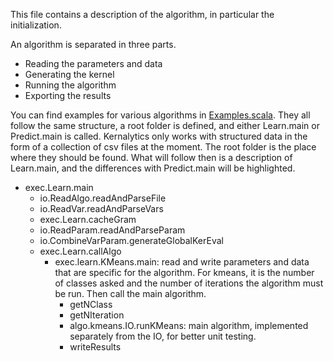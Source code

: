 This file contains a description of the algorithm, in particular the initialization.

An algorithm is separated in three parts.
- Reading the parameters and data
- Generating the kernel
- Running the algorithm
- Exporting the results

You can find examples for various algorithms in [Examples.scala](./kernalytics/src/main/scala/exec/Examples.scala). They all follow the same structure, a root folder is defined, and either Learn.main or Predict.main is called. Kernalytics only works with structured data in the form of a collection of csv files at the moment. The root folder is the place where they should be found. What will follow then is a description of Learn.main, and the differences with Predict.main will be highlighted.

- exec.Learn.main
    - io.ReadAlgo.readAndParseFile
    - io.ReadVar.readAndParseVars
    - exec.Learn.cacheGram
    - io.ReadParam.readAndParseParam
    - io.CombineVarParam.generateGlobalKerEval
    - exec.Learn.callAlgo
        - exec.learn.KMeans.main: read and write parameters and data that are specific for the algorithm. For kmeans, it is the number of classes asked and the number of iterations the algorithm must be run. Then call the main algorithm.
            - getNClass
            - getNIteration
            - algo.kmeans.IO.runKMeans: main algorithm, implemented separately from the IO, for better unit testing.
            - writeResults
